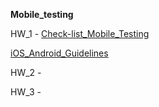 __Mobile_testing__

HW_1 - [Сheck-list_Mobile_Testing](https://github.com/AndreiHeranok/Mobile_testing/blob/main/Mobile_Testing%20-%20%D0%A1heck-list_Mobile_Testing.pdf)

[iOS_Android_Guidelines](https://github.com/AndreiHeranok/Mobile_testing/tree/main/iOS_Android_Guidelines)

HW_2 - []()

HW_3 - []()